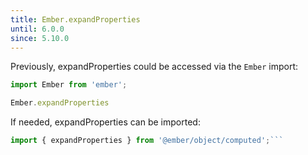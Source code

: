 ```yaml
---
title: Ember.expandProperties
until: 6.0.0
since: 5.10.0
---
```



Previously, expandProperties could be accessed via the `Ember` import:
```js
import Ember from 'ember';

Ember.expandProperties
```

 If needed, expandProperties can be imported:
```js
import { expandProperties } from '@ember/object/computed';```
